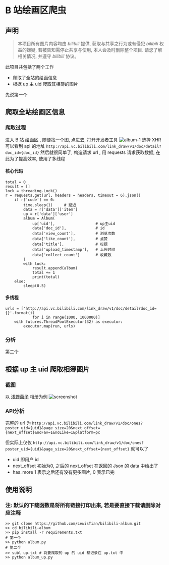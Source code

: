 # B 站绘画区爬虫

## 声明
> 本项目所有图片内容均由 *bilibili* 提供, 获取与共享之行为或有侵犯 *bilibili* 权益的嫌疑, 若被告知需停止共享与使用, 本人会及时删除整个项目. 请您了解相关情况, 并遵守 *bilibili* 协议。

此项目共包括了两个工作
- 爬取了全站的绘画信息
- 根据 up 主 uid 爬取其相簿的图片

先说第一个
## 爬取全站绘画区信息

### 爬取过程
进入 B 站 [绘画区](http://h.bilibili.com/d) , 随便找一个图, 点进去, 打开开发者工具
![album-1](https://github.com/LewisTian/bilibili-album/blob/master/images/album-1.png)
选择 XHR 可以看到 api 的地址
`http://api.vc.bilibili.com/link_draw/v1/doc/detail?doc_id={doc_id}`
然后就很简单了, 构造请求 url , 用 requests 请求获取数据, 在此为了提高效率, 使用了多线程
#### 核心代码
```
total = 0
result = []
lock = threading.Lock()
r = requests.get(url, headers = headers, timeout = 6).json()
    if r['code'] == 0:
        time.sleep(1)     # 延迟
        data = r['data']['item']
        up = r['data']['user']
        album = Album(
            up['uid'],                  # up主uid
            data['doc_id'],             # id
            data['view_count'],         # 浏览次数
            data['like_count'],         # 点赞
            data['title'],              # 标题
            data['upload_timestamp'],   # 上传时间
            data['collect_count']       # 收藏数
        )
        with lock:
            result.append(album)
            total += 1
            print(total)
    else:
        sleep(0.5)
```
#### 多线程
```
urls = ['http://api.vc.bilibili.com/link_draw/v1/doc/detail?doc_id={}'.format(i)
            for i in range(1000, 1000000)]
    with futures.ThreadPoolExecutor(32) as executor:
        executor.map(run, urls)
``` 
### 分析

第二个
## 根据 up 主 uid 爬取相簿图片
### 截图
以 [浅野菌子](http://link.bilibili.com/p/world/index#/8581342/world/) 相册为例
![screenshot](https://i.loli.net/2017/11/08/5a02eec274479.png "浅野菌子")

### API分析
完整的 url 为 `http://api.vc.bilibili.com/link_draw/v1/doc/ones?poster_uid={uid}&page_size=20&next_offset={next_offset}&noFav=1&noLike=1&platform=pc` 

但实际上仅仅 `http://api.vc.bilibili.com/link_draw/v1/doc/ones?poster_uid={uid}&page_size=20&next_offset={next_offset}` 就可以了

- uid
即用户 id
- next_offset
初始为0, 之后的 next_offset 在返回的 Json 的 data 中给出了
- has_more
1 表示之后还有没有更多图片, 0 表示已完

## 使用说明
### 注: 默认的下载函数是将所有链接打印出来, 若是要直接下载请删除对应注释
```
>> git clone https://github.com/LewisTian/bilibili-album.git
>> cd bilibili-album
>> pip install -r requirements.txt
# 第一个
>> python album.py
# 第二个
>> subl up.txt # 将要爬取的 up 的 uid 都记录在 up.txt 中
>> python album_up.py

```
